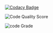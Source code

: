 [![Codacy Badge](https://app.codacy.com/project/badge/Grade/a5d4aed544df4ae1ae56ebbecaccb63c)](https://www.codacy.com/gh/RangasamyDevaraj/M1_PhonebookApplication/dashboard?utm_source=github.com&amp;utm_medium=referral&amp;utm_content=RangasamyDevaraj/M1_PhonebookApplication&amp;utm_campaign=Badge_Grade) 

![Code Quality Score](https://api.codiga.io/project/30033/status/svg)

![code Grade](https://api.codiga.io/project/30033/status/svg)
